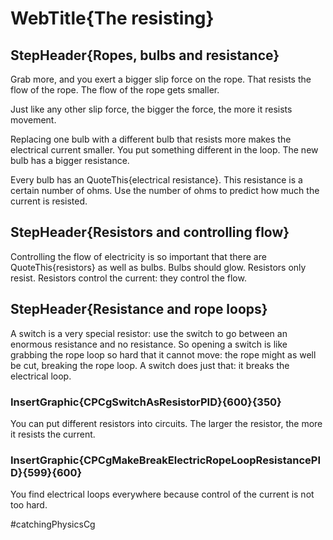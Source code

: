 # WebTitle{The resisting}

## StepHeader{Ropes, bulbs and resistance}

Grab more, and you exert a bigger slip force on the rope. That resists the flow of the rope. The flow of the rope gets smaller.

Just like any other slip force, the bigger the force, the more it resists movement.

Replacing one bulb with a different bulb that resists more makes the electrical current smaller. You put something different in the loop. The new bulb has a bigger resistance.

Every bulb has an QuoteThis{electrical resistance}. This resistance is a certain number of ohms. Use the number of ohms to predict how much the current is resisted.

## StepHeader{Resistors and controlling flow}

Controlling the flow of electricity is so important that there are QuoteThis{resistors} as well as bulbs. Bulbs should glow. Resistors only resist. Resistors control the current: they control the flow.

## StepHeader{Resistance and rope loops}

A switch is a very special resistor: use the switch to go between an enormous resistance and no resistance. So opening a switch is like grabbing the rope loop so hard that it cannot move: the rope might as well be cut, breaking the rope loop. A switch does just that: it breaks the electrical loop.

### InsertGraphic{CPCgSwitchAsResistorPID}{600}{350}

You can put different resistors into circuits. The larger the resistor, the more it resists the current.

### InsertGraphic{CPCgMakeBreakElectricRopeLoopResistancePID}{599}{600}

You find electrical loops everywhere because control of the current is not too hard.


#catchingPhysicsCg